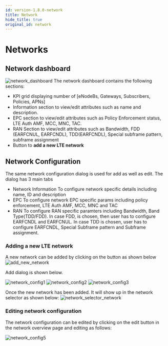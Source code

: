 ```yaml
---
id: version-1.8.0-network
title: Network
hide_title: true
original_id: network
---
```


# Networks

## Network dashboard

![network_dashboard](../../../../readmes/assets/nms/userguide/network_dashboard.png)
The network dashboard contains the following sections:

- KPI grid displaying number of [eNodeBs, Gateways, Subscribers, Policies, APNs]
- Information section to view/edit attributes such as name and description.
- EPC section to view/edit attributes such as Policy Enforcement status, LTE Auth AMF, MCC, MNC, TAC.
- RAN Section to view/edit attributes such as Bandwidth, FDD (EARFCNUL, EARFCNDL), TDD(EARFCNDL), Special subframe pattern, subframe assignment
- Button to **add a new LTE network**

## Network Configuration

The same network configuration dialog is used for add as well as edit. The dialog has 3 main tabs

- Network Information
    To configure network specific details including name, ID and description
- EPC
    To configure network EPC specific params including policy enforcement, LTE Auth AMF,
    MCC, MNC and TAC
- RAN
    To configure RAN specific paramters including Bandwidth, Band Type(TDD/FDD). In case FDD, is
    chosen, then user has to configure EARFCNDL and EARFCNUL. In case TDD is chosen, user has to
    configure EARFCNDL, Special Subframe pattern and Subframe assignment.

### Adding a new LTE network

A new network can be added by clicking on the button as shown below
![add_new_network](../../../../readmes/assets/nms/userguide/add_new_network.png)

Add dialog is shown below.

![network_config1](../../../../readmes/assets/nms/userguide/network_config1.png)
![network_config2](../../../../readmes/assets/nms/userguide/network_config2.png)
![network_config3](../../../../readmes/assets/nms/userguide/network_config3.png)

Once the new network has been added. It will show up in the network
selector as shown below:
![network_selector_network](../../../../readmes/assets/nms/userguide/network_selector_network.png)

### Editing network configuration

The network configuration can be edited by clicking on the edit button in the network overview page
and editing as follows:

![network_config5](../../../../readmes/assets/nms/userguide/network_config5.png)
